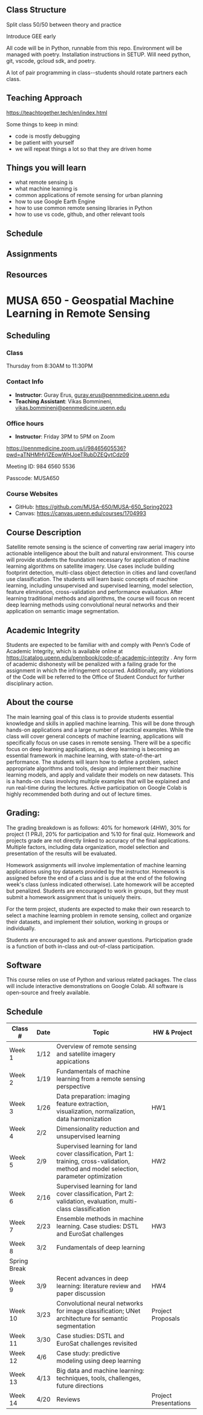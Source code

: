 
## Class Structure

Split class 50/50 between theory and practice

Introduce GEE early

All code will be in Python, runnable from this repo. Environment will be managed with poetry. Installation instructions in SETUP. Will need python, git, vscode, gcloud sdk, and poetry. 

A lot of pair programming in class--students should rotate partners each class.

## Teaching Approach

https://teachtogether.tech/en/index.html

Some things to keep in mind:
- code is mostly debugging
- be patient with yourself
- we will repeat things a lot so that they are driven home

## Things you will learn
- what remote sensing is
- what machine learning is
- common applications of remote sensing for urban planning
- how to use Google Earth Engine
- how to use common remote sensing libraries in Python
- how to use vs code, github, and other relevant tools

## Schedule

## Assignments

## Resources



# MUSA 650 - Geospatial Machine Learning in Remote Sensing 

## Scheduling

### Class

Thursday from 8:30AM to 11:30PM

### Contact Info

- **Instructor**: Guray Erus, guray.erus@pennmedicine.upenn.edu
- **Teaching Assistant**: Vikas Bommineni, vikas.bommineni@pennmedicine.upenn.edu

### Office hours

- **Instructor**: Friday 3PM to 5PM on Zoom 

https://pennmedicine.zoom.us/j/98465605536?pwd=aTNHMHVIZEowWHJoeTRubDZEQytCdz09

Meeting ID: 984 6560 5536

Passcode: MUSA650

### Course Websites

- GitHub: https://github.com/MUSA-650/MUSA-650_Spring2023
- Canvas: https://canvas.upenn.edu/courses/1704993 

## Course Description

Satellite remote sensing is the science of converting raw aerial imagery into actionable intelligence about the built and natural environment. This course will provide students the foundation necessary for application of machine learning algorithms on satellite imagery. Use cases include building footprint detection, multi-class object detection in cities and land cover/land use classification. The students will learn basic concepts of machine learning, including unsupervised and supervised learning, model selection, feature elimination, cross-validation and performance evaluation. After learning traditional methods and algorithms, the course will focus on recent deep learning methods using convolutional neural networks and their application on semantic image segmentation.

## Academic Integrity

Students are expected to  be familiar with and comply with Penn’s Code of Academic Integrity, which is available online at https://catalog.upenn.edu/pennbook/code-of-academic-integrity . Any form of academic dishonesty will be penalized with a failing grade for the assignment in which the infringement occurred. Additionally, any violations of the Code will be referred to the Office of Student Conduct for further disciplinary action.

## About the course

The main learning goal of this class is to provide students essential knowledge and skills in applied machine learning. This will be done through hands-on applications and a large number of practical examples. While the class will cover general concepts of machine learning, applications will specifically focus on use cases in remote sensing. There will be a specific focus on deep learning applications, as deep learning is becoming an essential framework in machine learning, with state-of-the-art performance. The students will learn how to define a problem, select appropriate algorithms and tools, design and implement their machine learning models, and apply and validate their models on new datasets. This is a hands-on class involving multiple examples that will be explained and run real-time during the lectures. Active participation on Google Colab is highly recommended both during and out of lecture times.

## Grading: 

The grading breakdown is as follows: 40% for homework (4HW), 30% for project (1 PRJ), 20% for participation and %10 for final quiz. Homework and projects grade are not directly linked to accuracy of the final applications. Multiple factors, including data organization, model selection and presentation of the results will be evaluated.

Homework assignments will involve implementation of machine learning applications using toy datasets provided by the instructor. Homework is assigned before the end of a class and is due at the end of the following week's class (unless indicated otherwise). Late homework will be accepted but penalized. Students are encouraged to work in groups, but they must submit a homework assignment that is uniquely theirs.

For the term project, students are expected to make their own research to select a machine learning problem in remote sensing, collect and organize their datasets, and implement their solution, working in groups or individually.

Students are encouraged to ask and answer questions. Participation grade is a function of both in-class and out-of-class participation.

## Software

This course relies on use of Python and various related packages. The class will include interactive demonstrations on Google Colab. All software is open-source and freely available.

## Schedule

| Class #                | Date  | Topic                            | HW & Project |
| ---------------------- | ----- | -------------------------------- | ------------ |
| Week 1                 | 1/12  | Overview of remote sensing and satellite imagery appications | |
| Week 2                 | 1/19  | Fundamentals of machine learning from a remote sensing perspective | |
| Week 3                 | 1/26  | Data preparation: imaging feature extraction, visualization, normalization, data harmonization |  HW1 |
| Week 4                 | 2/2   | Dimensionality reduction and unsupervised learning | | 
| Week 5                 | 2/9   | Supervised learning for land cover classification, Part 1: training, cross-validation, method and model selection, parameter optimization | HW2 |
| Week 6                 | 2/16  | Supervised learning for land cover classification, Part 2: validation, evaluation, multi-class classification | |
| Week 7                 | 2/23  | Ensemble methods in machine learning. Case studies: DSTL and EuroSat challenges | HW3 |
| Week 8                 | 3/2  | Fundamentals of deep learning | |
| Spring Break           |      | | | 
| Week 9                 | 3/9  | Recent advances in deep learning: literature review and paper discussion | HW4 |
| Week 10                | 3/23  | Convolutional neural networks for image classification; UNet architecture for semantic segmentation  | Project Proposals |
| Week 11                | 3/30  | Case studies: DSTL and EuroSat challenges revisited | |
| Week 12                | 4/6  | Case study: predictive modeling using deep learning |  |
| Week 13                | 4/13  | Big data and machine learning: techniques, tools, challenges, future directions | |
| Week 14                | 4/20  | Reviews | Project Presentations |
